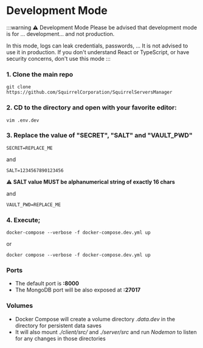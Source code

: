 # Development Mode

:::warning ⚠️ Development Mode 
Please be advised that development mode is for ... development... and not production.

In this mode, logs can leak credentials, passwords, ... It is not advised to use it in production.
If you don't understand React or TypeScript, or have security concerns, don't use this mode
:::

### 1. Clone the main repo
```shell
git clone https://github.com/SquirrelCorporation/SquirrelServersManager
```

### 2. CD to the directory and open with your favorite editor:
```shell
vim .env.dev
```

### 3. Replace the value of "SECRET", "SALT" and "VAULT_PWD"
```
SECRET=REPLACE_ME
```
and
```
SALT=1234567890123456
```
⚠ **SALT value MUST be alphanumerical string of exactly 16 chars**

and
```
VAULT_PWD=REPLACE_ME
```

### 4. Execute;
```shell
docker-compose --verbose -f docker-compose.dev.yml up 
```
or
```shell
docker compose --verbose -f docker-compose.dev.yml up
```
### Ports
- The default port is **:8000**
- The MongoDB port will be also exposed at **:27017**
### Volumes
- Docker Compose will  create a volume directory *.data.dev* in the directory for persistent data saves
- It will also mount *./client/src/* and *./server/src* and run *Nodemon* to listen for any changes in those directories

